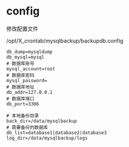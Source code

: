 # config

修改配置文件

/opt/X_crontab/mysqlbackup/backupdb.config

```
db_dump=mysqldump
db_mysql=mysql
# 数据库账号
mysql_account=root
# 数据库密码
mysql_password=
# 数据库地址
db_addr=127.0.0.1
# 数据库端口
db_port=3306

# 本地备份目录
back_dir=/data/mysqlbackup
# 需要备份的数据库
db_list=database1|database2|database3
log_dir=/data/mysqlbackup/logs
```
